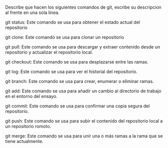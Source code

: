 Describe que hacen los siguientes comandos de git, escribe su descripcion al frente en una sola linea.

git status: Este comando se usa para obtener el estado actual del repositorio

git clone: Este comando se usa para clonar un repositorio

git pull: Este comando se usa para descargar y extraer contenido desde un repositorio y actualizar el repositorio local.

git checkout: Este comando se usa para desplazarse entre las ramas.

git log: Este comando se usa para ver el historial del repositorio.

git branch: Este comando se usa para crear, enumerar o eliminar ramas.

git add: Este comando se usa para añadir un cambio al directorio de trabajo en el entorno del ensayo.

git commit: Este comando se usa para confirmar una copia segura del repositorio.

git push: Este comando se usa para subir el contenido del repositorio local a un repositorio romoto.

git merge: Este comando se usa para unir una o más ramas a la rama que se tiene actualmente.
